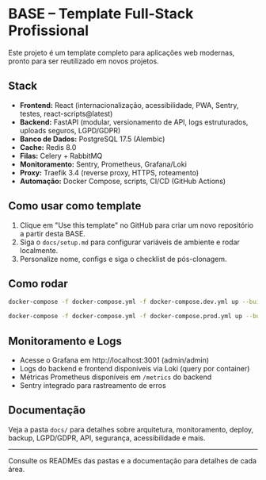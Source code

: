 # BASE – Template Full-Stack Profissional

Este projeto é um template completo para aplicações web modernas, pronto para ser reutilizado em novos projetos.

## Stack
- **Frontend:** React (internacionalização, acessibilidade, PWA, Sentry, testes, react-scripts@latest)
- **Backend:** FastAPI (modular, versionamento de API, logs estruturados, uploads seguros, LGPD/GDPR)
- **Banco de Dados:** PostgreSQL 17.5 (Alembic)
- **Cache:** Redis 8.0
- **Filas:** Celery + RabbitMQ
- **Monitoramento:** Sentry, Prometheus, Grafana/Loki
- **Proxy:** Traefik 3.4 (reverse proxy, HTTPS, roteamento)
- **Automação:** Docker Compose, scripts, CI/CD (GitHub Actions)

## Como usar como template
1. Clique em "Use this template" no GitHub para criar um novo repositório a partir desta BASE.
2. Siga o `docs/setup.md` para configurar variáveis de ambiente e rodar localmente.
3. Personalize nome, configs e siga o checklist de pós-clonagem.

## Como rodar
```bash
docker-compose -f docker-compose.yml -f docker-compose.dev.yml up --build # desenvolvimento

docker-compose -f docker-compose.yml -f docker-compose.prod.yml up --build # produção
```

## Monitoramento e Logs
- Acesse o Grafana em http://localhost:3001 (admin/admin)
- Logs do backend e frontend disponíveis via Loki (query por container)
- Métricas Prometheus disponíveis em `/metrics` do backend
- Sentry integrado para rastreamento de erros

## Documentação
Veja a pasta `docs/` para detalhes sobre arquitetura, monitoramento, deploy, backup, LGPD/GDPR, API, segurança, acessibilidade e mais.

---
Consulte os READMEs das pastas e a documentação para detalhes de cada área.
